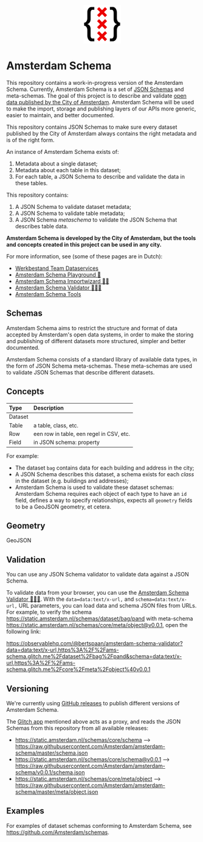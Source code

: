 <div align="center">
  <img width="100px" src="amsterdam-schema.svg" />
</div>

# Amsterdam Schema

This repository contains a work-in-progress version of the Amsterdam Schema. Currently, Amsterdam Schema is a set of [JSON Schemas](https://json-schema.org/) and meta-schemas. The goal of this project is to describe and validate [open data published by the City of Amsterdam](https://api.data.amsterdam.nl/api/). Amsterdam Schema will be used to make the import, storage and publishing layers of our APIs more generic, easier to maintain, and better documented.

This repository contains JSON Schemas to make sure every dataset published by the City of Amsterdam always contains the right metadata and is of the right form.

An instance of Amsterdam Schema exists of:

1. Metadata about a single dataset;
2. Metadata about each table in this dataset;
3. For each table, a JSON Schema to describe and validate the data in these tables.

This repository contains:

1. A JSON Schema to validate dataset metadata;
2. A JSON Schema to validate table metadata;
3. A JSON Schema _metaschema_ to validate the JSON Schema that describes table data.

__Amsterdam Schema is developed by the City of Amsterdam, but the tools and concepts created in this project can be used in any city.__

For more information, see (some of these pages are in Dutch):

- [Werkbestand Team Dataservices](https://observablehq.com/@bertspaan/werkbestand-team-dataservices)
- [Amsterdam Schema Playground 🎠](https://observablehq.com/@bertspaan/amsterdam-schema-playground)
- [Amsterdam Schema Importwizard 🧙‍♀️](https://amsterdam-schema-importwizard.glitch.me/)
- [Amsterdam Schema Validator 👩🏼‍🏫](https://observablehq.com/@bertspaan/amsterdam-schema-validator)
- [Amsterdam Schema Tools](https://github.com/Amsterdam/amsterdam-schema-tools)

## Schemas

Amsterdam Schema aims to restrict the structure and format of data accepted by Amsterdam's open data systems, in order to make the storing and publishing of different datasets more structured, simpler and better documented.

Amsterdam Schema consists of a standard library of available data types, in the form of JSON Schema meta-schemas. These meta-schemas are used to validate JSON Schemas that describe different datasets.

## Concepts

| Type       | Description                              |
|:-----------|:-----------------------------------------|
| Dataset    |                                          |
| Table      | a table, class, etc.                     |
| Row        | een row in table, een regel in CSV, etc. |
| Field      | in JSON schema: property                  |

For example:

- The dataset `bag` contains data for each building and address in the city;
- A JSON Schema describes this dataset, a schema exists for each _class_ in the dataset (e.g. buildings and addresses);
- Amsterdam Schema is used to validate these dataset schemas: Amsterdam Schema requires each object of each type to have an `id` field, defines a way to specify relationships, expects all `geometry` fields to be a GeoJSON geometry, et cetera.

## Geometry

GeoJSON

## Validation

You can use any JSON Schema validator to validate data against a JSON Schema.

To validate data from your browser, you can use the [Amsterdam Schema Validator 👩🏼‍🏫](https://observablehq.com/@bertspaan/amsterdam-schema-validator). With the `data=data:text/x-url,` and `schema=data:text/x-url,` URL parameters, you can load data and schema JSON files from URLs. For example, to verify the schema https://static.amsterdam.nl/schemas/dataset/bag/pand with meta-schema https://static.amsterdam.nl/schemas/core/meta/object@v0.0.1, open the following link:

https://observablehq.com/@bertspaan/amsterdam-schema-validator?data=data:text/x-url,https%3A%2F%2Fams-schema.glitch.me%2Fdataset%2Fbag%2Fpand&schema=data:text/x-url,https%3A%2F%2Fams-schema.glitch.me%2Fcore%2Fmeta%2Fobject%40v0.0.1

## Versioning

We're currently using [GitHub releases](https://github.com/Amsterdam/amsterdam-schema/releases) to publish different versions of Amsterdam Schema.

The [Glitch app](https://glitch.com/~ams-schema) mentioned above acts as a proxy, and reads the JSON Schemas from this repository from all available releases:

- https://static.amsterdam.nl/schemas/core/schema ⟶ https://raw.githubusercontent.com/Amsterdam/amsterdam-schema/master/schema.json
- https://static.amsterdam.nl/schemas/core/schema@v0.0.1 ⟶ https://raw.githubusercontent.com/Amsterdam/amsterdam-schema/v0.0.1/schema.json
- https://static.amsterdam.nl/schemas/core/meta/object ⟶ https://raw.githubusercontent.com/Amsterdam/amsterdam-schema/master/meta/object.json

## Examples

For examples of dataset schemas conforming to Amsterdam Schema, see https://github.com/Amsterdam/schemas.
